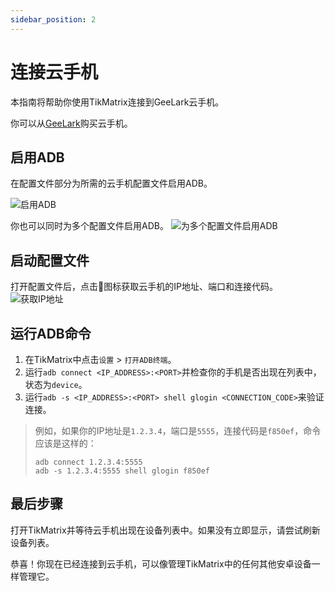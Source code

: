 ```yaml
---
sidebar_position: 2
---
```


# 连接云手机

本指南将帮助你使用TikMatrix连接到GeeLark云手机。

你可以从[GeeLark](https://www.geelark.cn?invite_code=XHY6a8)购买云手机。

## 启用ADB

在配置文件部分为所需的云手机配置文件启用ADB。

![启用ADB](https://help.geelark.com/image/https%3A%2F%2Fprod-files-secure.s3.us-west-2.amazonaws.com%2Fc87f1a52-907a-43da-882f-20d15212509c%2Fd55a7afd-f1b0-4b73-9a41-097b767c7c04%2Fimage.png?table=block&id=1600be7d-9e41-80d8-bb0e-d66fee7b0634&spaceId=c87f1a52-907a-43da-882f-20d15212509c&width=1420&userId=&cache=v2)

你也可以同时为多个配置文件启用ADB。
![为多个配置文件启用ADB](https://help.geelark.com/image/https%3A%2F%2Fprod-files-secure.s3.us-west-2.amazonaws.com%2Fc87f1a52-907a-43da-882f-20d15212509c%2Fc8ce9814-5ecb-4820-890d-fb0283f98828%2Fimage.png?table=block&id=1600be7d-9e41-8019-a481-fc7436633b1c&spaceId=c87f1a52-907a-43da-882f-20d15212509c&width=1420&userId=&cache=v2)

## 启动配置文件

打开配置文件后，点击🔗图标获取云手机的IP地址、端口和连接代码。
![获取IP地址](https://help.geelark.com/image/https%3A%2F%2Fwww.geelark.com%2Fwp-content%2Fuploads%2F2024%2F08%2FAD_4nXe0yAiN8hsHzSuWrpwjU0TB51QP46iZ3U8KUI_1RmegLuQNz4Odzd0Y3mSGYrdsWVQ8pGfj_Rk_roMqqk9C_6zB6eW8RaGL-K_b8L0DyipS2hJAAULCl-K_s3vFbrU4p42lQMX-ggeonq9-Ep5nfBIJvo.jpg?table=block&id=1600be7d-9e41-8068-8714-ff1a70fffb58&spaceId=c87f1a52-907a-43da-882f-20d15212509c&width=1400&userId=&cache=v2)

## 运行ADB命令

1. 在TikMatrix中点击`设置` > `打开ADB终端`。
2. 运行`adb connect <IP_ADDRESS>:<PORT>`并检查你的手机是否出现在列表中，状态为`device`。
3. 运行`adb -s <IP_ADDRESS>:<PORT> shell glogin <CONNECTION_CODE>`来验证连接。

> 例如，如果你的IP地址是`1.2.3.4`，端口是`5555`，连接代码是`f850ef`，命令应该是这样的：
>
> ```shell
> adb connect 1.2.3.4:5555
> adb -s 1.2.3.4:5555 shell glogin f850ef
> ```

## 最后步骤

打开TikMatrix并等待云手机出现在设备列表中。如果没有立即显示，请尝试刷新设备列表。

恭喜！你现在已经连接到云手机，可以像管理TikMatrix中的任何其他安卓设备一样管理它。
